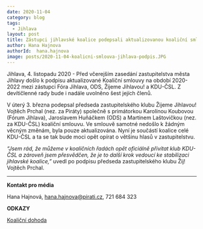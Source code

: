 ```yaml
---
date: 2020-11-04
category: blog
tags:
  - Jihlava
layout: post
title: Zástupci jihlavské koalice podepsali aktualizovanou koaliční smlouvu
author: Hana Hajnova
authorId:  hana.hajnova
image: posts/2020-11-04-koalicni-smlouva-jihlava-podpis.JPG
---
```


Jihlava, 4. listopadu 2020 - Před včerejším zasedání zastupitelstva města Jihlavy došlo k podpisu aktualizované Koaliční smlouvy na období 2020-2022 mezi zástupci Fóra Jihlava, ODS, Žijeme Jihlavou! a KDU-ČSL. Z devítičlenné rady bude i nadále uvolněno šest jejích členů. 

V úterý 3. března podepsal předseda zastupitelského klubu Žijeme Jihlavou! Vojtěch Prchal (nez. za Piráty) společně s primátorkou Karolínou Koubovou (Fórum Jihlava), Jaroslavem Huňáčkem (ODS) a Martinem Laštovičkou (nez. za KDU-ČSL) koaliční smlouvu. Ve smlouvě samotné nedošlo k žádným věcným změnám, byla pouze aktualizována. Nyní je součástí koalice celé KDU-ČSL a ta se tak bude moci opět opírat o většinu hlasů v zastupitelstvu.  

*“Jsem rád, že můžeme v koaličních řadách opět oficiálně přivítat klub KDU-ČSL a zároveň jsem přesvědčen, že je to další krok vedoucí ke stabilizaci jihlavské koalice,”* uvedl po podpisu předseda zastupitelského klubu Žij! Vojtěch Prchal. 

---
**Kontakt pro média**

Hana Hajnová, <hana.hajnova@pirati.cz>, 721 684 323


**ODKAZY**

[Koaliční dohoda](https://a.pirati.cz/vysocina/pdf/2020-jihlavska-koalicni-smlouva.pdf)

